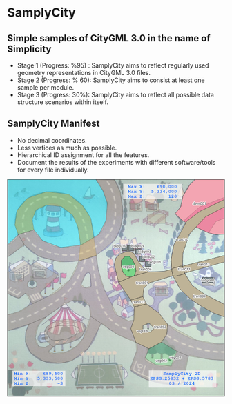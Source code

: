 # SamplyCity

## Simple samples of CityGML 3.0 in the name of Simplicity

- Stage 1 (Progress: %95) : SamplyCity aims to reflect regularly used geometry representations in CityGML 3.0 files.
- Stage 2 (Progress: % 60): SamplyCity aims to consist at least one sample per module.
- Stage 3 (Progress: 30%): SamplyCity aims to reflect all possible data structure scenarios within itself. 

## SamplyCity Manifest

- No decimal coordinates.
- Less vertices as much as possible.
- Hierarchical ID assignment for all the features. 
- Document the results of the experiments with different software/tools for every file individually.

![samplycity_overview](docs/images/samplycity.jpg)
